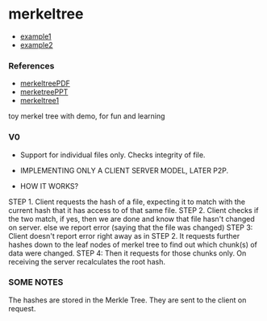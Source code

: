 # merkeltree

- [example1](https://github.com/sangeeths/merkle-tree)
- [example2](https://github.com/JaeDukSeo/Simple-Merkle-Tree-in-Python)

### References
- [merkeltreePDF](http://www.mit.edu/~rio/merkle.pdf)
- [merketreePPT](http://www.cs.tau.ac.il/~msagiv/courses/blockchain/merkel.pdf)
- [merkeltree1](https://brilliant.org/wiki/merkle-tree/)

toy merkel tree with demo, for fun and learning


### V0
-  Support for individual files only. Checks integrity of file.

-  IMPLEMENTING ONLY A CLIENT SERVER MODEL, LATER P2P.

- HOW IT WORKS?

 STEP 1. Client requests the hash of a file, expecting 
         it to match with the current hash that it has access to
	 of that same file.
 STEP 2. Client checks if the two match, if yes, then we are done
         and know that file hasn't changed on server. else we report error
	 (saying that the file was changed)
 STEP 3: Client doesn't report error right away as in STEP 2. It
         requests further hashes down to the leaf nodes of merkel tree 
         to find out which chunk(s) of data were changed.
 STEP 4: Then it requests for those chunks only. On receiving 
         the server recalculates the root hash.

### SOME NOTES

The hashes are stored in the Merkle Tree. They are sent to the client
on request. 

